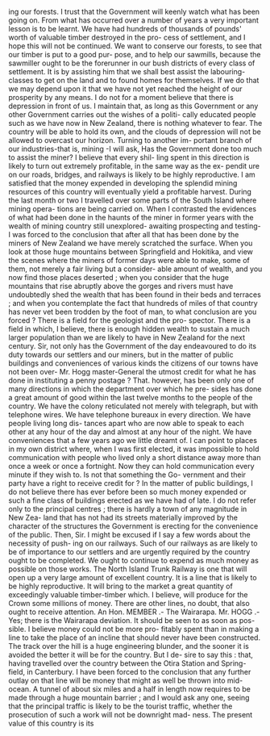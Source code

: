 ing our forests. I trust that the Government will keenly watch what has been going on. From what has occurred over a number of years a very important lesson is to be learnt. We have had hundreds of thousands of pounds' worth of valuable timber destroyed in the pro- cess of settlement, and I hope this will not be continued. We want to conserve our forests, to see that our timber is put to a good pur- pose, and to help our sawmills, because the sawmiller ought to be the forerunner in our bush districts of every class of settlement. It is by assisting him that we shall best assist the labouring-classes to get on the land and to found homes for themselves. If we do that we may depend upon it that we have not yet reached the height of our prosperity by any means. I do not for a moment believe that there is depression in front of us. I maintain that, as long as this Government or any other Government carries out the wishes of a politi- cally educated people such as we have now in New Zealand, there is nothing whatever to fear. The country will be able to hold its own, and the clouds of depression will not be allowed to overcast our horizon. Turning to another im- portant branch of our industries-that is, mining -I will ask, Has the Government done too much to assist the miner? I believe that every shil- ling spent in this direction is likely to turn out extremely profitable, in the same way as the ex- pendit ure on our roads, bridges, and railways is likely to be highly reproductive. I am satisfied that the money expended in developing the splendid mining resources of this country will eventually yield a profitable harvest. During the last month or two I travelled over some parts of the South Island where mining opera- tions are being carried on. When I contrasted the evidences of what had been done in the haunts of the miner in former years with the wealth of mining country still unexplored- awaiting prospecting and testing-I was forced to the conclusion that after all that has been done by the miners of New Zealand we have merely scratched the surface. When you look at those huge mountains between Springfield and Hokitika, and view the scenes where the miners of former days were able to make, some of them, not merely a fair living but a consider- able amount of wealth, and you now find those places deserted ; when you consider that the huge mountains that rise abruptly above the gorges and rivers must have undoubtedly shed the wealth that has been found in their beds and terraces ; and when you contemplate the fact that hundreds of miles of that country has never vet been trodden by the foot of man, to what conclusion are you forced ? There is a field for the geologist and the pro- spector. There is a field in which, I believe, there is enough hidden wealth to sustain a much larger population than we are likely to have in New Zealand for the next century. Sir, not only has the Government of the day endeavoured to do its duty towards our settlers and our miners, but in the matter of public buildings and conveniences of various kinds the citizens of our towns have not been over- Mr. Hogg master-General the utmost credit for what he has done in instituting a penny postage ? That. however, has been only one of many directions in which the department over which he pre- sides has done a great amount of good within the last twelve months to the people of the country. We have the colony reticulated not merely with telegraph, but with telephone wires. We have telephone bureaux in every direction. We have people living long dis- tances apart who are now able to speak to each other at any hour of the day and almost at any hour of the night. We have conveniences that a few years ago we little dreamt of. I can point to places in my own district where, when I was first elected, it was impossible to hold communication with people who lived only a short distance away more than once a week or once a fortnight. Now they can hold communication every minute if they wish to. Is not that something the Go- vernment and their party have a right to receive credit for ? In the matter of public buildings, I do not believe there has ever before been so much money expended or such a fine class of buildings erected as we have had of late. I do not refer only to the principal centres ; there is hardly a town of any magnitude in New Zea- land that has not had its streets materially improved by the character of the structures the Government is erecting for the convenience of the public. Then, Sir. I might be excused if I say a few words about the necessity of push- ing on our railways. Such of our railways as are likely to be of importance to our settlers and are urgently required by the country ought to be completed. We ought to continue to expend as much money as possible on those works. The North Island Trunk Railway is one that will open up a very large amount of excellent country. It is a line that is likely to be highly reproductive. It will bring to the market a great quantity of exceedingly valuable timber-timber which. I believe, will produce for the Crown some millions of money. There are other lines, no doubt, that also ought to receive attention. An Hon. MEMBER .- The Wairarapa. Mr. HOGG .- Yes; there is the Wairarapa deviation. It should be seen to as soon as pos- sible. I believe money could not be more pro- fitably spent than in making a line to take the place of an incline that should never have been constructed. The track over the hill is a huge engineering blunder, and the sooner it is avoided the better it will be for the country. But I de- sire to say this : that, having travelled over the country between the Otira Station and Spring- field, in Canterbury. I have been forced to the conclusion that any further outlay on that line will be money that might as well be thrown into mid-ocean. A tunnel of about six miles and a half in length now requires to be made through a huge mountain barrier ; and I would ask any one, seeing that the principal traffic is likely to be the tourist traffic, whether the prosecution of such a work will not be downright mad- ness. The present value of this country is its 